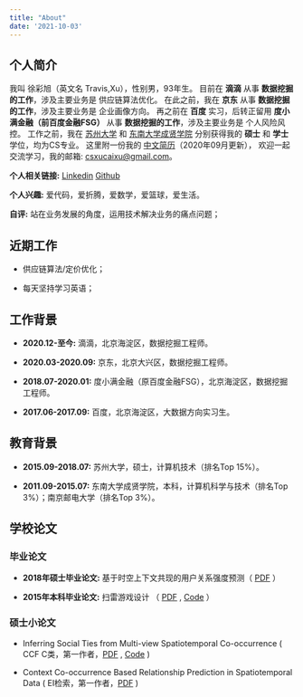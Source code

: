 ```yaml
---
title: "About"
date: '2021-10-03'
---
```



## 个人简介

我叫 徐彩旭（英文名 Travis,Xu），性别男，93年生。
目前在 **滴滴** 从事 **数据挖掘的工作**，涉及主要业务是 供应链算法优化。
在此之前，我在 **京东** 从事 **数据挖掘的工作**，涉及主要业务是 企业画像方向。
再之前在 **百度** 实习，后转正留用 **度小满金融（前百度金融FSG）** 从事 **数据挖掘的工作**，涉及主要业务是 个人风险风控。
工作之前，我在 
<a href="http://scst.suda.edu.cn/" target="_blank">苏州大学</a> 和
<a href="http://jsjx.cxxy.seu.edu.cn/" target="_blank">东南大学成贤学院</a>
分别获得我的 **硕士** 和 **学士** 学位，均为CS专业。
这里附一份我的 <a href="/quote/resume_202009.pdf" target="_blank">中文简历</a>（2020年09月更新），
欢迎一起交流学习，我的邮箱: csxucaixu@gmail.com。


**个人相关链接:** <a href="https://www.linkedin.com/in/travis-xu-437328173/" target="_blank">Linkedin</a> 
                  <a href="https://github.com/calxu" target="_blank">Github</a>


**个人兴趣:** 爱代码，爱折腾，爱数学，爱篮球，爱生活。


**自评:** 站在业务发展的角度，运用技术解决业务的痛点问题；


## 近期工作

* 供应链算法/定价优化；

* 每天坚持学习英语；


## 工作背景

* **2020.12-至今:** 滴滴，北京海淀区，数据挖掘工程师。

* **2020.03-2020.09:** 京东，北京大兴区，数据挖掘工程师。

* **2018.07-2020.01:** 度小满金融（原百度金融FSG），北京海淀区，数据挖掘工程师。

* **2017.06-2017.09:** 百度，北京海淀区，大数据方向实习生。


## 教育背景

* **2015.09-2018.07:** 苏州大学，硕士，计算机技术（排名Top 15%）。

* **2011.09-2015.07:** 东南大学成贤学院，本科，计算机科学与技术（排名Top 3%）；南京邮电大学（排名Top 3%）。


## 学校论文

### 毕业论文

* **2018年硕士毕业论文:**
基于时空上下文共现的用户关系强度预测（ <a href="/quote/thesis_paper_201805.pdf" target="_blank">PDF</a> ）


* **2015年本科毕业论文:**
扫雷游戏设计 （ <a href="/quote/thesis_paper_201506.pdf" target="_blank">PDF</a> , <a href="https://github.com/calxu/Mine_Game" target="_blank">Code</a> ）


### 硕士小论文

* Inferring Social Ties from Multi-view Spatiotemporal Co-occurrence 
  ( CCF C类，第一作者，<a href="/quote/paper_2018_apweb.pdf" target="_blank">PDF</a> , <a href="https://github.com/calxu/small_paper" target="_blank">Code</a> )

* Context Co-occurrence Based Relationship Prediction in Spatiotemporal Data 
  ( EI检索，第一作者，<a href="/quote/paper_2018_cmsa.pdf" target="_blank">PDF</a> )
